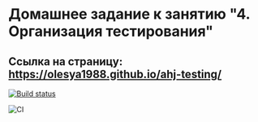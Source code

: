 # Домашнее задание к занятию "4. Организация тестирования"

## Ссылка на страницу: https://olesya1988.github.io/ahj-testing/

[![Build status](https://ci.appveyor.com/api/projects/status/uh4e7skkd3hlujw2?svg=true)](https://ci.appveyor.com/project/Olesya1988/ahj-testing)

![CI](https://github.com/Olesya1988/ahj-testing/actions/workflows/web.yml/badge.svg)